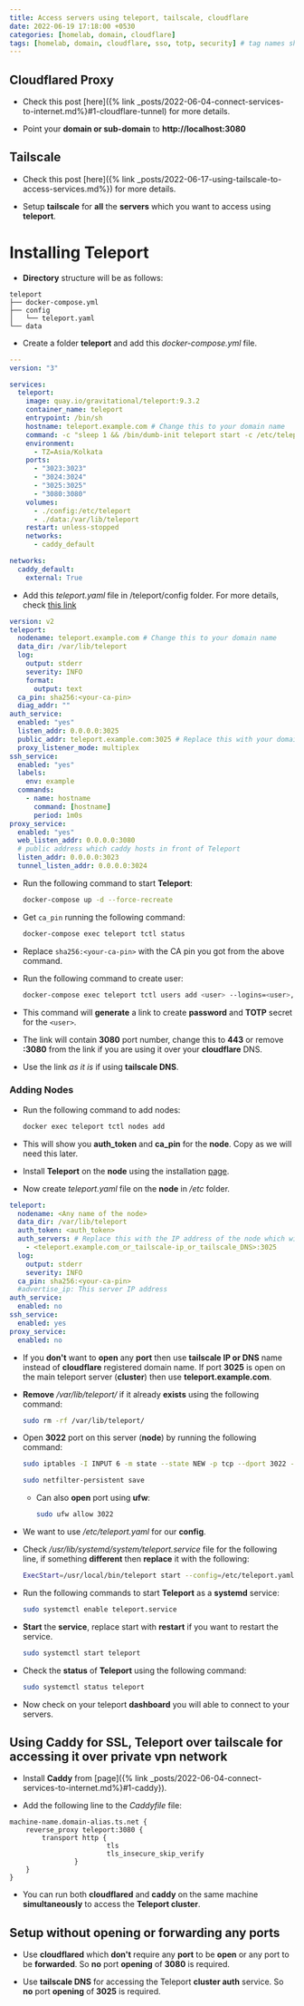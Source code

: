 ```yaml
---
title: Access servers using teleport, tailscale, cloudflare
date: 2022-06-19 17:18:00 +0530
categories: [homelab, domain, cloudflare]
tags: [homelab, domain, cloudflare, sso, totp, security] # tag names should always be lowercase
---
```


## Cloudflared Proxy

- Check this post [here]({% link _posts/2022-06-04-connect-services-to-internet.md%}#1-cloudflare-tunnel) for more details.

- Point your **domain or sub-domain** to **http://localhost:3080**

## Tailscale

- Check this post [here]({% link _posts/2022-06-17-using-tailscale-to-access-services.md%}) for more details.

- Setup **tailscale** for **all** the **servers** which you want to access using **teleport**.

# Installing Teleport

- **Directory** structure will be as follows:

```text
teleport
├── docker-compose.yml
├── config
│   └── teleport.yaml
└── data
```

- Create a folder **teleport** and add this _docker-compose.yml_ file.

```yaml
---
version: "3"

services:
  teleport:
    image: quay.io/gravitational/teleport:9.3.2
    container_name: teleport
    entrypoint: /bin/sh
    hostname: teleport.example.com # Change this to your domain name
    command: -c "sleep 1 && /bin/dumb-init teleport start -c /etc/teleport/teleport.yaml"
    environment:
      - TZ=Asia/Kolkata
    ports:
      - "3023:3023"
      - "3024:3024"
      - "3025:3025"
      - "3080:3080"
    volumes:
      - ./config:/etc/teleport
      - ./data:/var/lib/teleport
    restart: unless-stopped
    networks:
      - caddy_default

networks:
  caddy_default:
    external: True
```

- Add this _teleport.yaml_ file in /teleport/config folder. For more details, check [this link](https://goteleport.com/docs/setup/reference/config/)

```yaml
version: v2
teleport:
  nodename: teleport.example.com # Change this to your domain name
  data_dir: /var/lib/teleport
  log:
    output: stderr
    severity: INFO
    format:
      output: text
  ca_pin: sha256:<your-ca-pin>
  diag_addr: ""
auth_service:
  enabled: "yes"
  listen_addr: 0.0.0.0:3025
  public_addr: teleport.example.com:3025 # Replace this with your domain name:3025
  proxy_listener_mode: multiplex
ssh_service:
  enabled: "yes"
  labels:
    env: example
  commands:
    - name: hostname
      command: [hostname]
      period: 1m0s
proxy_service:
  enabled: "yes"
  web_listen_addr: 0.0.0.0:3080
  # public address which caddy hosts in front of Teleport
  listen_addr: 0.0.0.0:3023
  tunnel_listen_addr: 0.0.0.0:3024
```

- Run the following command to start **Teleport**:

  ```bash
  docker-compose up -d --force-recreate
  ```

- Get `ca_pin` running the following command:

  ```bash
  docker-compose exec teleport tctl status
  ```

- Replace `sha256:<your-ca-pin>` with the CA pin you got from the above command.

- Run the following command to create user:

  ```bash
  docker-compose exec teleport tctl users add <user> --logins=<user>,root --roles=access,editor
  ```

- This command will **generate** a link to create **password** and **TOTP** secret for the `<user>`.

- The link will contain **3080** port number, change this to **443** or remove **:3080** from the link if you are using it over your **cloudflare** DNS.

- Use the link _as it is_ if using **tailscale DNS**.

### Adding Nodes

- Run the following command to add nodes:

  ```bash
  docker exec teleport tctl nodes add
  ```

- This will show you **auth_token** and **ca_pin** for the **node**. Copy as we will need this later.

- Install **Teleport** on the **node** using the installation [page](https://goteleport.com/docs/setup/admin/daemon/).

- Now create _teleport.yaml_ file on the **node** in _/etc_ folder.

```yaml
teleport:
  nodename: <Any name of the node>
  data_dir: /var/lib/teleport
  auth_token: <auth_token>
  auth_servers: # Replace this with the IP address of the node which will able to access the Teleport cluster
    - <teleport.example.com_or_tailscale-ip_or_tailscale_DNS>:3025
  log:
    output: stderr
    severity: INFO
  ca_pin: sha256:<your-ca-pin>
  #advertise_ip: This server IP address
auth_service:
  enabled: no
ssh_service:
  enabled: yes
proxy_service:
  enabled: no
```

- If you **don't** want to **open** any **port** then use **tailscale IP or DNS** name instead of **cloudflare** registered domain name. If port **3025** is open on the main teleport server (**cluster**) then use **teleport.example.com**.

- **Remove** _/var/lib/teleport/_ if it already **exists** using the following command:

  ```bash
  sudo rm -rf /var/lib/teleport/
  ```

- Open **3022** port on this server (**node**) by running the following command:

  ```bash
  sudo iptables -I INPUT 6 -m state --state NEW -p tcp --dport 3022 -j ACCEPT

  sudo netfilter-persistent save
  ```

  - Can also **open** port using **ufw**:

    ```bash
    sudo ufw allow 3022
    ```

- We want to use _/etc/teleport.yaml_ for our **config**.

- Check _/usr/lib/systemd/system/teleport.service_ file for the following line, if something **different** then **replace** it with the following:

  ```bash
  ExecStart=/usr/local/bin/teleport start --config=/etc/teleport.yaml --pid-file=/run/teleport.pid
  ```

- Run the following commands to start **Teleport** as a **systemd** service:

  ```bash
  sudo systemctl enable teleport.service
  ```

- **Start** the **service**, replace start with **restart** if you want to restart the service.

  ```bash
  sudo systemctl start teleport
  ```

- Check the **status** of **Teleport** using the following command:

  ```bash
  sudo systemctl status teleport
  ```

- Now check on your teleport **dashboard** you will able to connect to your servers.

## Using Caddy for SSL, Teleport over tailscale for accessing it over private vpn network

- Install **Caddy** from [page]({% link _posts/2022-06-04-connect-services-to-internet.md%}#1-caddy}).

- Add the following line to the _Caddyfile_ file:

```text
machine-name.domain-alias.ts.net {
	reverse_proxy teleport:3080 {
		transport http {
                        tls
                        tls_insecure_skip_verify
                }
	}
}
```

- You can run both **cloudflared** and **caddy** on the same machine **simultaneously** to access the **Teleport cluster**.

## Setup without opening or forwarding any ports

- Use **cloudflared** which **don't** require any **port** to be **open** or any port to be **forwarded**. So **no** port **opening** of **3080** is required.

- Use **tailscale DNS** for accessing the Teleport **cluster auth** service. So **no** port **opening** of **3025** is required.

